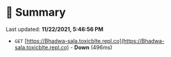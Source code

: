 # 📖 Summary
Last updated: **11/22/2021, 5:46:56 PM**

- `GET` [https://Bhadwa-sala.toxicblte.repl.co](https://Bhadwa-sala.toxicblte.repl.co) - **Down** (496ms)
